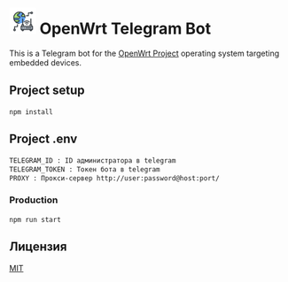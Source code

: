 # <img src="logo.png" width="48" height="48"> OpenWrt Telegram Bot

This is a Telegram bot for the [OpenWrt Project](https://openwrt.org/) operating system targeting embedded devices.

## Project setup

```
npm install
```

## Project .env

```
TELEGRAM_ID : ID администратора в telegram
TELEGRAM_TOKEN : Токен бота в telegram
PROXY : Прокси-сервер http://user:password@host:port/
```

### Production

```
npm run start
```

## Лицензия

[MIT](LICENSE)
